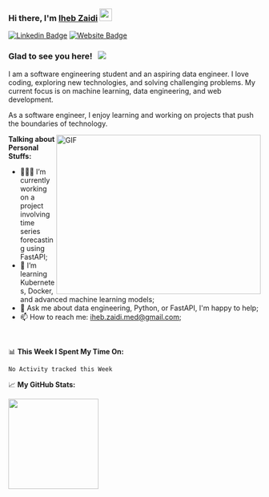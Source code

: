 
### Hi there, I'm <a href="" target="_blank">Iheb Zaidi</a> <img src="https://media.giphy.com/media/hvRJCLFzcasrR4ia7z/giphy.gif" width="25px">

[![Linkedin Badge](https://img.shields.io/badge/-LinkedIn-0e76a8?style=flat-square&logo=Linkedin&logoColor=white)](https://www.linkedin.com/in/iheb-zaidi-345a0a18b/)
[![Website Badge](https://img.shields.io/badge/Website-3b5998?style=flat-square&logo=google-chrome&logoColor=white)]()

### Glad to see you here! &nbsp; ![](https://visitor-badge.glitch.me/badge?page_id=ihebzaidi.ihebzaidi)

I am a software engineering student and an aspiring data engineer. I love coding, exploring new technologies, and solving challenging problems. My current focus is on machine learning, data engineering, and web development.

As a software engineer, I enjoy learning and working on projects that push the boundaries of technology.

<img align="right" alt="GIF" src="https://github.com/Gapur/Gapur/blob/master/coding.gif?raw=true" width="408" height="318" />
  

**Talking about Personal Stuffs:**

- 👨🏻‍💻 I’m currently working on a project involving time series forecasting using FastAPI;
- 🚀 I’m learning Kubernetes, Docker, and advanced machine learning models;
- 💬 Ask me about data engineering, Python, or FastAPI, I'm happy to help;
- 📫 How to reach me: iheb.zaidi.med@gmail.com;


</br>

📊 **This Week I Spent My Time On:**
<!--START_SECTION:waka-->
```text
No Activity tracked this Week
```
<!--END_SECTION:waka-->


📈 **My GitHub Stats:**

<p>
  <img height="180em" src="https://github-readme-stats.vercel.app/api/top-langs/?username=ihebzaidi&hide=php,html,css&show_icons=true&hide_border=true&layout=compact&langs_count=10"/>

</p>

